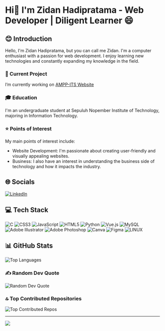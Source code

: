 # Hi👋 I'm Zidan Hadipratama - Web Developer | Diligent Learner 😄

## 😊 Introduction

Hello, I'm Zidan Hadipratama, but you can call me Zidan. I'm a computer enthusiast with a passion for web development. I enjoy learning new technologies and constantly expanding my knowledge in the field.

### 🚀 Current Project

I’m currently working on [AMPP-ITS Website](https://github.com/AMPP-ITS/Project)

### 🎓 Education

I'm an undergraduate student at Sepuluh Nopember Institute of Technology, majoring in Information Technology.

### ⭐ Points of Interest

My main points of interest include:

- Website Development: I'm passionate about creating user-friendly and visually appealing websites.
- Business: I also have an interest in understanding the business side of technology and how it impacts the industry.

## 🌐 Socials

[![LinkedIn](https://img.shields.io/badge/LinkedIn-%230077B5.svg?logo=linkedin&logoColor=white)](https://www.linkedin.com/in/zidan-hadipratama-715a41248/)

## 💻 Tech Stack

![C](https://img.shields.io/badge/c-%2300599C.svg?style=for-the-badge&logo=c&logoColor=white) ![CSS3](https://img.shields.io/badge/css3-%231572B6.svg?style=for-the-badge&logo=css3&logoColor=white) ![JavaScript](https://img.shields.io/badge/javascript-%23323330.svg?style=for-the-badge&logo=javascript&logoColor=%23F7DF1E) ![HTML5](https://img.shields.io/badge/html5-%23E34F26.svg?style=for-the-badge&logo=html5&logoColor=white) ![Python](https://img.shields.io/badge/python-3670A0?style=for-the-badge&logo=python&logoColor=ffdd54) ![Vue.js](https://img.shields.io/badge/vuejs-%2335495e.svg?style=for-the-badge&logo=vuedotjs&logoColor=%234FC08D) ![MySQL](https://img.shields.io/badge/mysql-%2300f.svg?style=for-the-badge&logo=mysql&logoColor=white) ![Adobe Illustrator](https://img.shields.io/badge/adobeillustrator-%23FF9A00.svg?style=for-the-badge&logo=adobeillustrator&logoColor=white) ![Adobe Photoshop](https://img.shields.io/badge/adobephotoshop-%2331A8FF.svg?style=for-the-badge&logo=adobephotoshop&logoColor=white) ![Canva](https://img.shields.io/badge/Canva-%2300C4CC.svg?style=for-the-badge&logo=Canva&logoColor=white) 	![Figma](https://img.shields.io/badge/figma-%23F24E1E.svg?style=for-the-badge&logo=figma&logoColor=white) ![LINUX](https://img.shields.io/badge/Linux-FCC624?style=for-the-badge&logo=linux&logoColor=black)

## 📊 GitHub Stats

<!-- ![GitHub Streak](https://github-readme-streak-stats.herokuapp.com/?user=ZidanHadipratama&theme=dark&hide_border=false) -->
![Top Languages](https://github-readme-stats.vercel.app/api/top-langs/?username=ZidanHadipratama&theme=dark&hide_border=false&include_all_commits=false&count_private=false&layout=compact)

### ✍️ Random Dev Quote

![Random Dev Quote](https://quotes-github-readme.vercel.app/api?type=horizontal&theme=dark)

### 🔝 Top Contributed Repositories

![Top Contributed Repos](https://github-contributor-stats.vercel.app/api?username=ZidanHadipratama&limit=5&theme=radical&combine_all_yearly_contributions=true)

---

[![](https://visitcount.itsvg.in/api?id=ZidanHadipratama&icon=0&color=0)](https://visitcount.itsvg.in)

<!-- Proudly created with GPRM (https://gprm.itsvg.in) -->
